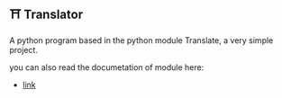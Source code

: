 ## ⛩ Translator

A python program based in the python module Translate, a very simple project.



you can also read the documetation of module here: 
- [link](https://pypi.org/project/translate/)
